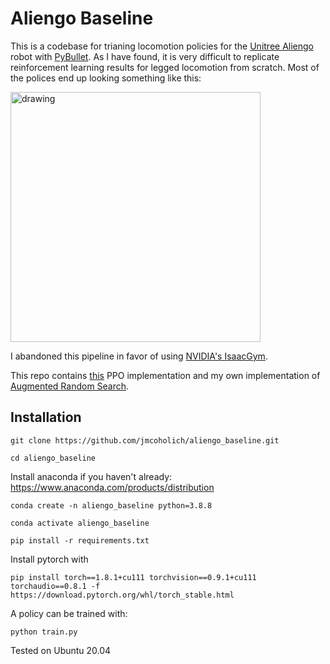 # Aliengo Baseline

This is a codebase for trianing locomotion policies for the [Unitree Aliengo](https://www.unitree.com/products/aliengo/)
robot with [PyBullet](https://pybullet.org/wordpress/). As I have found, it is very difficult
to replicate reinforcement learning results for legged locomotion from scratch. Most
of the polices end up looking something like this:

<img src="videos/aliengo/output.gif" alt="drawing" width="400"/>

I abandoned this pipeline in favor of using [NVIDIA's IsaacGym](https://developer.nvidia.com/isaac-gym).


This repo contains [this](https://github.com/ikostrikov/pytorch-a2c-ppo-acktr-gail) PPO implementation and my own implementation of [Augmented Random Search](https://arxiv.org/abs/1803.07055).


## Installation

`git clone https://github.com/jmcoholich/aliengo_baseline.git`

`cd aliengo_baseline`

Install anaconda if you haven't already: https://www.anaconda.com/products/distribution

`conda create -n aliengo_baseline python=3.8.8`

`conda activate aliengo_baseline`

```pip install -r requirements.txt```

Install pytorch with

```pip install torch==1.8.1+cu111 torchvision==0.9.1+cu111 torchaudio==0.8.1 -f https://download.pytorch.org/whl/torch_stable.html```


A policy can be trained with:

`python train.py`

Tested on Ubuntu 20.04
